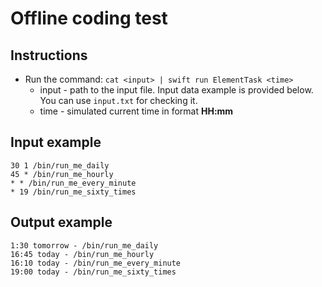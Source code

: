 # Offline coding test

## Instructions
- Run the command:
`cat <input> | swift run ElementTask <time>`
    - input - path to the input file. Input data example is provided below. You can use `input.txt` for checking it.
    - time - simulated current time in format **HH:mm**


## Input example
```
30 1 /bin/run_me_daily
45 * /bin/run_me_hourly
* * /bin/run_me_every_minute
* 19 /bin/run_me_sixty_times
```

## Output example
```
1:30 tomorrow - /bin/run_me_daily 
16:45 today - /bin/run_me_hourly 
16:10 today - /bin/run_me_every_minute 
19:00 today - /bin/run_me_sixty_times
```
